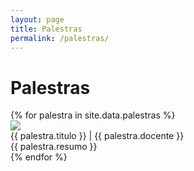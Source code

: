 ```yaml
---
layout: page
title: Palestras
permalink: /palestras/
---
```


<h1>Palestras</h1>

<section class="atividades">
    {% for palestra in site.data.palestras %}
    <div class="atividade row" id="{{ palestra.id_palestra }}">
        <div class="atividade-foto col-md-3 col-12">
            <img src="{{ site.baseurl }}/img/docentes/{{ palestra.id_docente }}.jpg">
        </div>
        <div class="atividade-infos col-md-9 col-12">
            <div class="atividade-titulo">
                {{ palestra.titulo }} | {{ palestra.docente }}
            </div>
            <div class="atividade-resumo">
                <span>
                    {{ palestra.resumo }}
                </span>
            </div>
        </div>
    </div>
    {% endfor %}
</section>